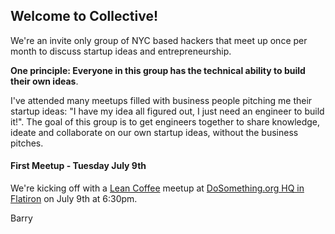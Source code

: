 ## Welcome to Collective!

We're an invite only group of NYC based hackers that meet up once per month to discuss startup ideas and entrepreneurship.

**One principle: Everyone in this group has the technical ability to build their own ideas**.

I've attended many meetups filled with business people pitching me their startup ideas: "I have my idea all figured out, I just need an engineer to build it!". The goal of this group is to get engineers together to share knowledge, ideate and collaborate on our own startup ideas, without the business pitches.

#### First Meetup - Tuesday July 9th

We're kicking off with a [Lean Coffee](http://www.slideshare.net/SteveRogalsky/a-guide-to-lean-coffee) meetup at [DoSomething.org HQ in Flatiron](https://www.google.com/maps/preview#!q=dosomething.org) on July 9th at 6:30pm.

Barry
